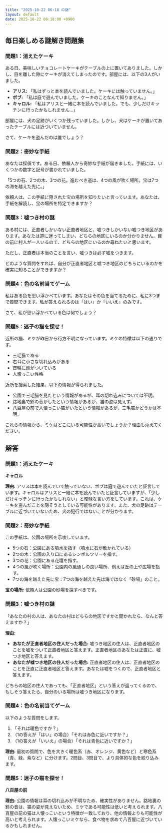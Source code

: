 ```yaml
---
title: "2025-10-22 06:18 の謎"
layout: default
date: 2025-10-22 06:18:00 +0900
---
```

## 毎日楽しめる謎解き問題集

### 問題1：消えたケーキ

ある日、美味しいチョコレートケーキがテーブルの上に置いてありました。しかし、目を離した隙にケーキが消えてしまったのです。部屋には、以下の3人がいました。

*   **アリス:** 「私はずっと本を読んでいました。ケーキには触っていません。」
*   **ボブ:** 「私は庭で遊んでいました。ケーキのことなんて知りません。」
*   **キャロル:** 「私はアリスと一緒に本を読んでいました。でも、少しだけキッチンに行ったかもしれません…」

部屋には、犬の足跡がいくつか残っていました。しかし、犬はケーキが置いてあったテーブルには近づいていません。

さて、ケーキを盗んだのは誰でしょう？

### 問題2：奇妙な手紙

あなたは探偵です。ある日、依頼人から奇妙な手紙が届きました。手紙には、いくつかの数字と記号が書かれていました。

「5つの石、2つの木、3つの花。進むべき道は、4つの風が吹く場所。宝は7つの海を越えた先に。」

依頼人は、この手紙に隠された宝の場所を知りたいと言っています。あなたは、手紙を解読し、宝の場所を特定できますか？

### 問題3：嘘つき村の謎

ある村には、正直者しかいない正直者地区と、嘘つきしかいない嘘つき地区があります。あなたは道に迷ってしまい、どちらの地区にいるのか分かりません。目の前に村人が一人いるので、どちらの地区にいるのか尋ねたいと思います。

ただし、正直者は本当のことを言い、嘘つきは必ず嘘をつきます。

どのような質問をすれば、自分が正直者地区と嘘つき地区のどちらにいるのかを確実に知ることができますか？

### 問題4：色の名前当てゲーム

私はある色を思い浮かべています。あなたはその色を当てるために、私に3つまで質問できます。私が答えられるのは「はい」か「いいえ」のみです。

さて、私が思い浮かべている色は何でしょう？

### 問題5：迷子の猫を探せ！

近所の猫、ミケが昨日から行方不明になっています。ミケの特徴は以下の通りです。

*   三毛猫である
*   右耳に小さな切れ込みがある
*   首輪に鈴がついている
*   人懐っこい性格

近所を捜索した結果、以下の情報が得られました。

*   公園で三毛猫を見たという情報があるが、耳の切れ込みについては不明。
*   路地裏で鈴の音がしたという情報があるが、猫の姿は見えず。
*   八百屋の前で人懐っこい猫がいたという情報があるが、三毛猫かどうかは不明。

これらの情報から、ミケはどこにいる可能性が高いでしょうか？理由も添えてください。

## 解答

### 問題1：消えたケーキ

**キャロル**

**理由:** アリスは本を読んでいて触っていない、ボブは庭で遊んでいたと証言しています。キャロルはアリスと一緒に本を読んでいたと証言していますが、「少しだけキッチンに行ったかもしれない」と曖昧な言い方をしています。これは、ケーキを盗んだことを隠そうとしている可能性があります。また、犬の足跡はテーブルに近づいていないため、犬の犯行ではないことが分かります。

### 問題2：奇妙な手紙

この手紙は、公園の場所を示唆しています。

*   5つの石：公園にある噴水を指す（噴水に石が敷かれている）
*   2つの木：公園の入り口にあるシンボルツリーを指す。
*   3つの花：公園にある花壇を指す。
*   4つの風が吹く場所：公園内の風通しの良い場所、例えば丘の上や広場を指す。
*   7つの海を越えた先に宝：7つの海を越えた先は海ではなく「砂場」のこと。

**宝の場所:** 依頼人は公園の砂場を探すべきです。

### 問題3：嘘つき村の謎

「あなたの村の人は、あなたの村はどちらの地区ですかと聞かれたら、なんと答えますか？」

**理由:**

*   **あなたが正直者地区の住人だった場合:** 嘘つき地区の住人は、正直者地区のことを嘘をついて正直者地区と答えます。正直者地区のあなたは正直に、嘘つき地区と答えます。
*   **あなたが嘘つき地区の住人だった場合:** 正直者地区の住人は、正直者地区のことを正直に正直者地区と答えます。あなたは嘘をつくので、正直者地区と答えます。

どちらの地区の住人であっても、「正直者地区」という答えが返ってくるので、もしそう答えたら、自分のいる場所は嘘つき地区になります。

### 問題4：色の名前当てゲーム

以下のような質問をします。

1.  「それは暖色ですか？」
2.  （1の答えが「はい」の場合）「それは赤色に近いですか？」
3.  （1の答えが「いいえ」の場合）「それは青色に近いですか？」

**理由:** 最初の質問で、色を大きく暖色系（赤、オレンジ、黄色など）と寒色系（青、緑、紫など）に分けます。2問目、3問目で、より具体的な色を絞り込みます。

### 問題5：迷子の猫を探せ！

**八百屋の前**

**理由:** 公園の情報は耳の切れ込みが不明なため、確実性がありません。路地裏の鈴の音は、猫の姿が見えないため、ミケである可能性は低いと考えられます。八百屋の前の猫は人懐っこいという特徴が一致しており、他の情報よりも可能性が高いと考えられます。人懐っこいミケなら、食べ物を求めて八百屋に近づいているかもしれません。

